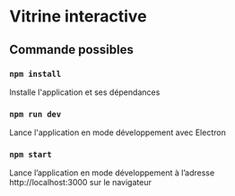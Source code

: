 # Vitrine interactive


## Commande possibles

### `npm install`

Installe l'application et ses dépendances



### `npm run dev`

Lance l'application en mode développement avec Electron



### `npm start`

Lance l’application en mode développement à l’adresse http://localhost:3000 sur le navigateur
